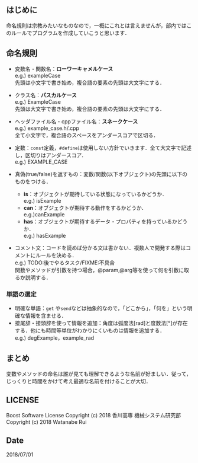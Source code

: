 ## はじめに
命名規則は宗教みたいなものなので，一概にこれとは言えませんが，部内ではこのルールでプログラムを作成していこうと思います．<br>


## 命名規則

* 変数名・関数名：**ローワーキャメルケース**<br>
 e.g.) exampleCase<br>
 先頭は小文字で書き始め，複合語の要素の先頭は大文字にする．

* クラス名：**パスカルケース**<br>
e.g.) ExampleCase<br>
先頭は大文字で書き始め，複合語の要素の先頭は大文字にする．

* ヘッダファイル名・cppファイル名：**スネークケース**<br>
e.g.) example_case.h/.cpp<br>
全て小文字で，複合語のスペースをアンダースコアで区切る．


* 定数：`const`定義，`#define`は使用しない方針でいきます．全て大文字で記述し，区切りはアンダースコア．<br>
e.g.) EXAMPLE_CASE

* 真偽(true/false)を返すもの：変数/関数(以下オブジェクト)の先頭に以下のものをつける．
    * **is**：オブジェクトが期待している状態になっているかどうか．<br>
    e.g.) isExample
    * **can**：オブジェクトが期待する動作をするかどうか．<br>
    e.g.)canExample
    * **has**：オブジェクトが期待するデータ・プロパティを持っているかどうか．<br>
    e.g.) hasExample

* コメント文：コードを読めば分かる文は書かない．複数人で開発する際はコメントにルールを決める．<br>
e.g.) TODO:後でやるタスク/FIXME:不具合<br>
関数やメソッドが引数を持つ場合，@param,@arg等を使って何を引数に取るか説明する．

### 単語の選定
* 明確な単語：`get` や`send`などは抽象的なので，「どこから」，「何を」という明確な情報を含ませる．
* 接尾辞・接頭辞を使って情報を追加：角度は弧度法[rad]と度数法[°]が存在する．他にも時間等単位がわかりにくいものは情報を追加する．<br>
e.g.) degExample，example_rad

## まとめ
変数やメソッドの命名は誰が見ても理解できるような名前が好ましい．従って，じっくりと時間をかけて考え最適な名前を付けることが大切．

## LICENSE
Boost Software License
Copyright (c) 2018 香川高専 機械システム研究部
Copyright (c) 2018 Watanabe Rui
## Date
2018/07/01
